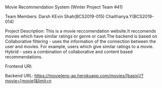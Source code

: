 Movie Recommendation System
(Winter Project Team #41)

Team Members:
 Darsh KEvin Shah(BCS2019-015)
 Chaithanya.Y(BCS2019-014)
  
  Project Description:
  This is a movie reccomendation website.It reccomends movies which have similar ratings or genre or cast.The backend is based on
  Collaborative filtering - uses the information of the connection between the user and movies.
  For example, users which give similar ratings to a movie. Hybrid - uses a combination of collaborative and content based recommendations.
  
  Frontend URl:
  
  Backend URL:
   https://movielens-ap.herokuapp.com/movies/[basis]/?movie=[movie]&limit=n
